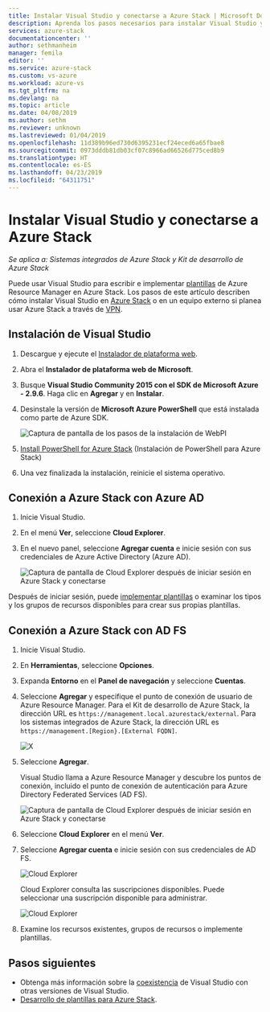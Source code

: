 ```yaml
---
title: Instalar Visual Studio y conectarse a Azure Stack | Microsoft Docs
description: Aprenda los pasos necesarios para instalar Visual Studio y conectarse a Azure Stack.
services: azure-stack
documentationcenter: ''
author: sethmanheim
manager: femila
editor: ''
ms.service: azure-stack
ms.custom: vs-azure
ms.workload: azure-vs
ms.tgt_pltfrm: na
ms.devlang: na
ms.topic: article
ms.date: 04/08/2019
ms.author: sethm
ms.reviewer: unknown
ms.lastreviewed: 01/04/2019
ms.openlocfilehash: 11d389b96ed730d6395231ecf24eced6a65fbae8
ms.sourcegitcommit: 0973dddb81db03cf07c8966ad66526d775ced8b9
ms.translationtype: HT
ms.contentlocale: es-ES
ms.lasthandoff: 04/23/2019
ms.locfileid: "64311751"
---
```

# <a name="install-visual-studio-and-connect-to-azure-stack"></a>Instalar Visual Studio y conectarse a Azure Stack

*Se aplica a: Sistemas integrados de Azure Stack y Kit de desarrollo de Azure Stack*

Puede usar Visual Studio para escribir e implementar [plantillas](azure-stack-arm-templates.md) de Azure Resource Manager en Azure Stack. Los pasos de este artículo describen cómo instalar Visual Studio en [Azure Stack](../asdk/asdk-connect.md#connect-to-azure-stack-using-rdp) o en un equipo externo si planea usar Azure Stack a través de [VPN](../asdk/asdk-connect.md#connect-to-azure-stack-using-vpn).

## <a name="install-visual-studio"></a>Instalación de Visual Studio

1. Descargue y ejecute el [Instalador de plataforma web](https://www.microsoft.com/web/downloads/platform.aspx).  

2. Abra el **Instalador de plataforma web de Microsoft**.

3. Busque **Visual Studio Community 2015 con el SDK de Microsoft Azure - 2.9.6**. Haga clic en **Agregar** y en **Instalar**.

4. Desinstale la versión de **Microsoft Azure PowerShell** que está instalada como parte de Azure SDK.

    ![Captura de pantalla de los pasos de la instalación de WebPI](./media/azure-stack-install-visual-studio/image1.png)

5. [Install PowerShell for Azure Stack](../operator/azure-stack-powershell-install.md) (Instalación de PowerShell para Azure Stack)

6. Una vez finalizada la instalación, reinicie el sistema operativo.

## <a name="connect-to-azure-stack-with-azure-ad"></a>Conexión a Azure Stack con Azure AD

1. Inicie Visual Studio.

2. En el menú **Ver**, seleccione **Cloud Explorer**.

3. En el nuevo panel, seleccione **Agregar cuenta** e inicie sesión con sus credenciales de Azure Active Directory (Azure AD).  

    ![Captura de pantalla de Cloud Explorer después de iniciar sesión en Azure Stack y conectarse](./media/azure-stack-install-visual-studio/image2.png)

Después de iniciar sesión, puede [implementar plantillas](azure-stack-deploy-template-visual-studio.md) o examinar los tipos y los grupos de recursos disponibles para crear sus propias plantillas.  

## <a name="connect-to-azure-stack-with-ad-fs"></a>Conexión a Azure Stack con AD FS

1. Inicie Visual Studio.

2. En **Herramientas**, seleccione **Opciones**.

3. Expanda **Entorno** en el **Panel de navegación** y seleccione **Cuentas**.

4. Seleccione **Agregar** y especifique el punto de conexión de usuario de Azure Resource Manager. Para el Kit de desarrollo de Azure Stack, la dirección URL es `https://management.local.azurestack/external`.  Para los sistemas integrados de Azure Stack, la dirección URL es `https://management.[Region}.[External FQDN]`.

    ![X](./media/azure-stack-install-visual-studio/image5.png)

5. Seleccione **Agregar**.  

    Visual Studio llama a Azure Resource Manager y descubre los puntos de conexión, incluido el punto de conexión de autenticación para Azure Directory Federated Services (AD FS).

    ![Captura de pantalla de Cloud Explorer después de iniciar sesión en Azure Stack y conectarse](./media/azure-stack-install-visual-studio/image6.png)

6. Seleccione **Cloud Explorer** en el menú **Ver**.

7. Seleccione **Agregar cuenta** e inicie sesión con sus credenciales de AD FS.  

    ![Cloud Explorer](./media/azure-stack-install-visual-studio/image7.png)

    Cloud Explorer consulta las suscripciones disponibles. Puede seleccionar una suscripción disponible para administrar.

    ![Cloud Explorer](./media/azure-stack-install-visual-studio/image8.png)

8. Examine los recursos existentes, grupos de recursos o implemente plantillas.

## <a name="next-steps"></a>Pasos siguientes

- Obtenga más información sobre la [coexistencia](/visualstudio/install/install-visual-studio-versions-side-by-side) de Visual Studio con otras versiones de Visual Studio.
- [Desarrollo de plantillas para Azure Stack](azure-stack-develop-templates.md).